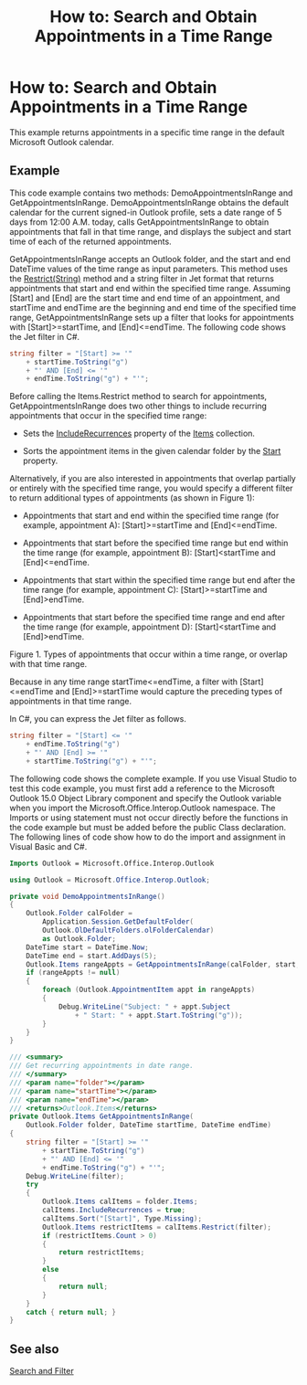 ﻿---
title: 'How to: Search and Obtain Appointments in a Time Range'
TOCTitle: 'How to: Search and Obtain Appointments in a Time Range'
ms:assetid: ce5205ad-6967-4f21-8a9d-503b731dbd40
ms:mtpsurl: https://msdn.microsoft.com/en-us/library/Gg619398(v=office.15)
ms:contentKeyID: 55119927
ms.date: 07/24/2014
mtps_version: v=office.15
dev_langs:
- csharp
- vb
---

# How to: Search and Obtain Appointments in a Time Range

This example returns appointments in a specific time range in the default Microsoft Outlook calendar.

## Example

This code example contains two methods: DemoAppointmentsInRange and GetAppointmentsInRange. DemoAppointmentsInRange obtains the default calendar for the current signed-in Outlook profile, sets a date range of 5 days from 12:00 A.M. today, calls GetAppointmentsInRange to obtain appointments that fall in that time range, and displays the subject and start time of each of the returned appointments.

GetAppointmentsInRange accepts an Outlook folder, and the start and end DateTime values of the time range as input parameters. This method uses the [Restrict(String)](https://msdn.microsoft.com/en-us/library/bb612531\(v=office.15\)) method and a string filter in Jet format that returns appointments that start and end within the specified time range. Assuming \[Start\] and \[End\] are the start time and end time of an appointment, and startTime and endTime are the beginning and end time of the specified time range, GetAppointmentsInRange sets up a filter that looks for appointments with \[Start\]\>=startTime, and \[End\]\<=endTime. The following code shows the Jet filter in C\#.

``` csharp
string filter = "[Start] >= '"
    + startTime.ToString("g")
    + "' AND [End] <= '"
    + endTime.ToString("g") + "'";
```

Before calling the Items.Restrict method to search for appointments, GetAppointmentsInRange does two other things to include recurring appointments that occur in the specified time range:

  - Sets the [IncludeRecurrences](https://msdn.microsoft.com/en-us/library/bb646522\(v=office.15\)) property of the [Items](https://msdn.microsoft.com/en-us/library/bb645287\(v=office.15\)) collection.

  - Sorts the appointment items in the given calendar folder by the [Start](https://msdn.microsoft.com/en-us/library/bb647263\(v=office.15\)) property.

Alternatively, if you are also interested in appointments that overlap partially or entirely with the specified time range, you would specify a different filter to return additional types of appointments (as shown in Figure 1):

  - Appointments that start and end within the specified time range (for example, appointment A): \[Start\]\>=startTime and \[End\]\<=endTime.

  - Appointments that start before the specified time range but end within the time range (for example, appointment B): \[Start\]\<startTime and \[End\]\<=endTime.

  - Appointments that start within the specified time range but end after the time range (for example, appointment C): \[Start\]\>=startTime and \[End\]\>endTime.

  - Appointments that start before the specified time range and end after the time range (for example, appointment D): \[Start\]\<startTime and \[End\]\>endTime.

Figure 1. Types of appointments that occur within a time range, or overlap with that time range.

  

Because in any time range startTime\<=endTime, a filter with \[Start\]\<=endTime and \[End\]\>=startTime would capture the preceding types of appointments in that time range.

In C\#, you can express the Jet filter as follows.

``` csharp
string filter = "[Start] <= '"
    + endTime.ToString("g")
    + "' AND [End] >= '"
    + startTime.ToString("g") + "'";
```

The following code shows the complete example. If you use Visual Studio to test this code example, you must first add a reference to the Microsoft Outlook 15.0 Object Library component and specify the Outlook variable when you import the Microsoft.Office.Interop.Outlook namespace. The Imports or using statement must not occur directly before the functions in the code example but must be added before the public Class declaration. The following lines of code show how to do the import and assignment in Visual Basic and C\#.

``` vb
Imports Outlook = Microsoft.Office.Interop.Outlook
```

``` csharp
using Outlook = Microsoft.Office.Interop.Outlook;
```

``` csharp
private void DemoAppointmentsInRange()
{
    Outlook.Folder calFolder =
        Application.Session.GetDefaultFolder(
        Outlook.OlDefaultFolders.olFolderCalendar)
        as Outlook.Folder;
    DateTime start = DateTime.Now;
    DateTime end = start.AddDays(5);
    Outlook.Items rangeAppts = GetAppointmentsInRange(calFolder, start, end);
    if (rangeAppts != null)
    {
        foreach (Outlook.AppointmentItem appt in rangeAppts)
        {
            Debug.WriteLine("Subject: " + appt.Subject 
                + " Start: " + appt.Start.ToString("g"));
        }
    }
}

/// <summary>
/// Get recurring appointments in date range.
/// </summary>
/// <param name="folder"></param>
/// <param name="startTime"></param>
/// <param name="endTime"></param>
/// <returns>Outlook.Items</returns>
private Outlook.Items GetAppointmentsInRange(
    Outlook.Folder folder, DateTime startTime, DateTime endTime)
{
    string filter = "[Start] >= '"
        + startTime.ToString("g")
        + "' AND [End] <= '"
        + endTime.ToString("g") + "'";
    Debug.WriteLine(filter);
    try
    {
        Outlook.Items calItems = folder.Items;
        calItems.IncludeRecurrences = true;
        calItems.Sort("[Start]", Type.Missing);
        Outlook.Items restrictItems = calItems.Restrict(filter);
        if (restrictItems.Count > 0)
        {
            return restrictItems;
        }
        else
        {
            return null;
        }
    }
    catch { return null; }
}
```

## See also



[Search and Filter](search-and-filter.md)

